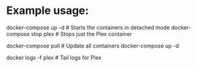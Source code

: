 # Example usage:
docker-compose up -d        # Starts the containers in detached mode
docker-compose stop plex    # Stops just the Plex container

docker-compose pull         # Update all containers
docker-compose up -d        

docker logs -f plex         # Tail logs for Plex
